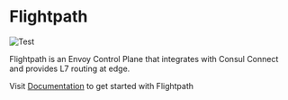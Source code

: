 # Flightpath

![Test](https://github.com/Gufran/flightpath/workflows/Test/badge.svg?branch=master)

Flightpath is an Envoy Control Plane that integrates with Consul Connect and provides L7 routing
at edge.

Visit [Documentation](https://docs.flightpath.xyz/) to get started with Flightpath


[Envoy XDS v2 API interface]: https://www.envoyproxy.io/docs/envoy/latest/api-v2/api
[Connect Native service]: https://www.consul.io/docs/connect/native.html
